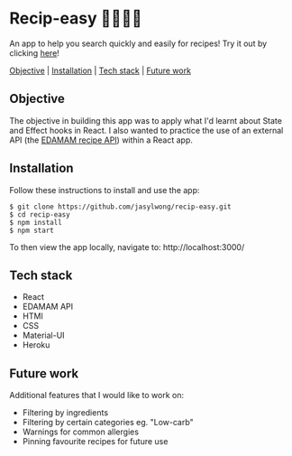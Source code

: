 # Recip-easy 👨‍🍳👩‍🍳

An app to help you search quickly and easily for recipes! Try it out by clicking [here]()!

[Objective](#Objective) | [Installation](#Installation) | [Tech stack](#Tech_stack) | [Future work](#Future_work)

## <a name="Objective">Objective</a>

The objective in building this app was to apply what I'd learnt about State and Effect hooks in React. I also wanted to practice the use of an external API (the [EDAMAM recipe API](https://developer.edamam.com/edamam-recipe-api)) within a React app.

## <a name="Installation">Installation</a>

Follow these instructions to install and use the app:

```
$ git clone https://github.com/jasylwong/recip-easy.git
$ cd recip-easy
$ npm install
$ npm start
```
To then view the app locally, navigate to: http://localhost:3000/

## <a name="Tech_stack">Tech stack</a>

- React
- EDAMAM API
- HTMl
- CSS
- Material-UI
- Heroku

## <a name="Future_work">Future work</a>

Additional features that I would like to work on:
- Filtering by ingredients
- Filtering by certain categories eg. "Low-carb"
- Warnings for common allergies
- Pinning favourite recipes for future use